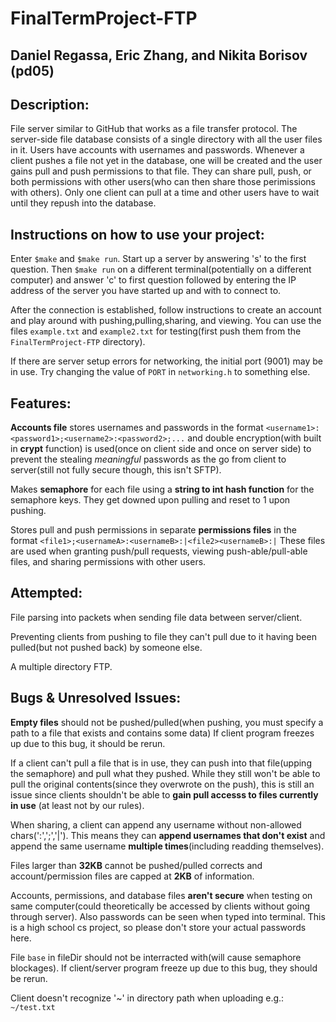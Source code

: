 # FinalTermProject-FTP
## Daniel Regassa, Eric Zhang, and Nikita Borisov (pd05)

## Description:
   File server similar to GitHub that works as a file transfer protocol. The server-side file database consists of a single
  directory with all the user files in it. Users have accounts with usernames and passwords. Whenever a client pushes a file
  not yet in the database, one will be created and the user gains pull and push permissions to that file. They can share
  pull, push, or both permissions with other users(who can then share those perimissions with others). Only one client can pull
  at a time and other users have to wait until they repush into the database.
  
## Instructions on how to use your project:
   Enter ```$make``` and ```$make run```. Start up a server by answering 's' to the first question. Then ```$make run``` on a 
  different terminal(potentially on a different computer) and answer 'c' to first question followed by entering the IP address
  of the server you have started up and with to connect to. 
  
   After the connection is established, follow instructions to create an account and play around with pushing,pulling,sharing,
   and viewing. You can use the files ```example.txt``` and ```example2.txt``` for testing(first push them from the
   ```FinalTermProject-FTP``` directory).
   
   If there are server setup errors for networking, the initial port (9001) may be in use. Try changing the value of ```PORT```
   in ```networking.h``` to something else.
   
   ## Features:
   **Accounts file** stores usernames and passwords in the format ```<username1>:<password1>;<username2>:<password2>;...``` and 
   double encryption(with built in **crypt** function) is used(once on client side and once on server side) to prevent the
   stealing *meaningful* passwords as the go from client to server(still not fully secure though, this isn't SFTP). 
     
   Makes **semaphore** for each file using a **string to int hash function** for the semaphore keys. They get downed upon pulling
   and reset to 1 upon pushing.
     
   Stores pull and push permissions in separate **permissions files** in the format ```<file1>;<usernameA>:<usernameB>:|<file2><usernameB>:|```
   These files are used when granting push/pull requests, viewing push-able/pull-able files, and sharing permissions with
     other users.
   
   ## Attempted:
   File parsing into packets when sending file data between server/client.
   
   Preventing clients from pushing to file they can't pull due to it having been pulled(but not pushed back) by someone else.
   
   A multiple directory FTP.
   
   ## Bugs & Unresolved Issues:
   **Empty files** should not be pushed/pulled(when pushing, you must specify a path to a file that exists and contains
   some data) If client program freezes up due to this bug, it should be rerun. 
     
   If a client can't pull a file that is in use, they can push into that file(upping the semaphore) 
   and pull what they pushed. While they still won't be able to pull the original contents(since they overwrote on
   the push), this is still an issue since clients shouldn't be able to **gain pull accesss to files currently in use**
   (at least not by our rules).
     
   When sharing, a client can append any username without non-allowed chars(':',';','|'). This means they can **append
   usernames that don't exist** and append the same username **multiple times**(including readding themselves).
     
   Files larger than **32KB** cannot be pushed/pulled corrects and account/permission files are capped at **2KB** of information.
     
   Accounts, permissions, and database files **aren't secure** when testing on same computer(could theoretically be accessed
   by clients without going through server). Also passwords can be seen when typed into terminal. This is a high school cs
   project, so please don't store your actual passwords here.
     
   File ```base``` in fileDir should not be interracted with(will cause semaphore blockages). If client/server program freeze up due 
   to this bug, they should be rerun.

   Client doesn't recognize '~' in directory path when uploading e.g.: ```~/test.txt```
